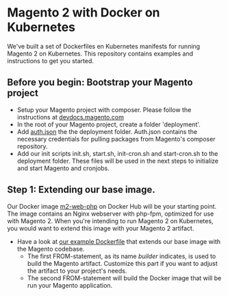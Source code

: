 # Magento 2 with Docker on Kubernetes
We've built a set of Dockerfiles en Kubernetes manifests for running Magento 2 on Kubernetes. This repository contains examples and instructions to get you started. 

## Before you begin: Bootstrap your Magento project ##
  - Setup your Magento project with composer. Please follow the instructions at [devdocs.magento.com](https://devdocs.magento.com/guides/v2.3/install-gde/composer.html)
  - In the root of your Magento project, create a folder 'deployment'.
  - Add [auth.json](link) the the deployment folder. Auth.json contains the necessary credentials for pulling packages from Magento's composer repository.
  - Add our init scripts init.sh, start.sh, init-cron.sh and start-cron.sh to the deployment folder. These files will be used in the next steps to initialize and start Magento and cronjobs.

## Step 1: Extending our base image.
Our Docker image [m2-web-php](https://hub.docker.com/r/cloudlets/m2-web-php) on Docker Hub will be your starting point. The image contains an Nginx webserver with php-fpm, optimized for use with Magento 2. When you're intending to run Magento 2 on Kubernetes, you would want to extend this image with your Magento 2 artifact. 
  - Have a look at [our example Dockerfile](https://github.com/cloudlets/magento2/blob/master/examples/Magento2-application/Dockerfile) that extends our base image with the Magento codebase.
    - The first FROM-statement, as its name *builder* indicates, is used to build the Magento artifact. Customize this part if you want to adjust the artifact to your project's needs.
    - The second FROM-statement will build the Docker image that will be run your Magento application. 
